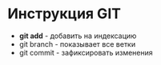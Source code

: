 # Инструкция GIT

- **git add** - добавить на индексацию
- git branch - показывает все ветки
- git commit - зафиксировать изменения